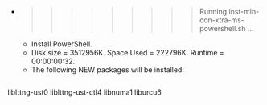 * >>>>>>>>> Running inst-min-con-xtra-ms-powershell.sh ...
  * Install PowerShell.
  * Disk size = 3512956K. Space Used = 222796K. Runtime = 00:00:00:32.
  * The following NEW packages will be installed:
  ```bash
liblttng-ust0 liblttng-ust-ctl4 libnuma1 liburcu6
  ```
